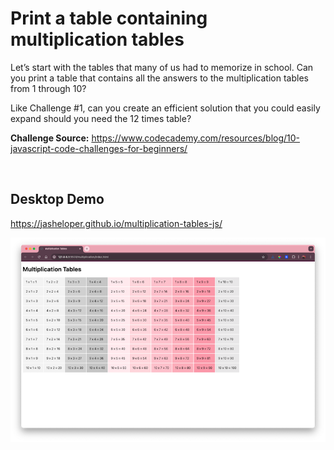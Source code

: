 # Print a table containing multiplication tables

Let’s start with the tables that many of us had to memorize in school. Can you print a table that contains all the answers to the multiplication tables from 1 through 10?

Like Challenge #1, can you create an efficient solution that you could easily expand should you need the 12 times table?

**Challenge Source:** https://www.codecademy.com/resources/blog/10-javascript-code-challenges-for-beginners/

<br>

## Desktop Demo

https://jasheloper.github.io/multiplication-tables-js/

![demo for Print a table containing multiplication tables](demo.png)
